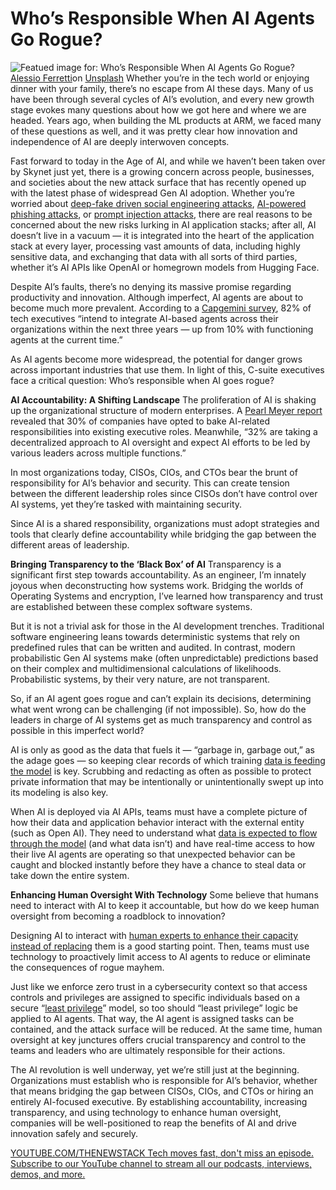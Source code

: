 # Who’s Responsible When AI Agents Go Rogue?
![Featued image for: Who’s Responsible When AI Agents Go Rogue?](https://cdn.thenewstack.io/media/2024/11/ad6f6fc8-alessio-ferretti-upwjvq8cjry-unsplash-1024x604.jpg)
[Alessio Ferretti](https://unsplash.com/@ilferrets?utm_content=creditCopyText&utm_medium=referral&utm_source=unsplash)on
[Unsplash](https://unsplash.com/photos/a-strange-looking-object-with-eyes-and-a-nose-upwjVq8cJRY?utm_content=creditCopyText&utm_medium=referral&utm_source=unsplash)
Whether you’re in the tech world or enjoying dinner with your family, there’s no escape from AI these days. Many of us have been through several cycles of AI’s evolution, and every new growth stage evokes many questions about how we got here and where we are headed. Years ago, when building the ML products at ARM, we faced many of these questions as well, and it was pretty clear how innovation and independence of AI are deeply interwoven concepts.

Fast forward to today in the Age of AI, and while we haven’t been taken over by Skynet just yet, there is a growing concern across people, businesses, and societies about the new attack surface that has recently opened up with the latest phase of widespread Gen AI adoption. Whether you’re worried about [deep-fake driven social engineering attacks](https://thenewstack.io/why-ai-cant-protect-you-from-ai-generated-attacks/), [AI-powered phishing attacks](https://hbr.org/2024/05/ai-will-increase-the-quantity-and-quality-of-phishing-scams), or [prompt injection attacks](https://thenewstack.io/top-9-api-security-vulnerabilities-how-to-defend-against-them/), there are real reasons to be concerned about the new risks lurking in AI application stacks; after all, AI doesn’t live in a vacuum — it is integrated into the heart of the application stack at every layer, processing vast amounts of data, including highly sensitive data, and exchanging that data with all sorts of third parties, whether it’s AI APIs like OpenAI or homegrown models from Hugging Face.

Despite AI’s faults, there’s no denying its massive promise regarding productivity and innovation. Although imperfect, AI agents are about to become much more prevalent. According to a [Capgemini survey](https://www.capgemini.com/insights/research-library/generative-ai-in-organizations-2024/), 82% of tech executives “intend to integrate AI-based agents across their organizations within the next three years — up from 10% with functioning agents at the current time.”

As AI agents become more widespread, the potential for danger grows across important industries that use them. In light of this, C-suite executives face a critical question: Who’s responsible when AI goes rogue?

**AI Accountability: A Shifting Landscape**
The proliferation of AI is shaking up the organizational structure of modern enterprises. A [Pearl Meyer report](https://pearlmeyer.com/press-releases/pearl-meyer-survey-shows-companies-are-taking-steps-to-introduce-ai-in-the-workforce) revealed that 30% of companies have opted to bake AI-related responsibilities into existing executive roles. Meanwhile, “32% are taking a decentralized approach to AI oversight and expect AI efforts to be led by various leaders across multiple functions.”

In most organizations today, CISOs, CIOs, and CTOs bear the brunt of responsibility for AI’s behavior and security. This can create tension between the different leadership roles since CISOs don’t have control over AI systems, yet they’re tasked with maintaining security.

Since AI is a shared responsibility, organizations must adopt strategies and tools that clearly define accountability while bridging the gap between the different areas of leadership.

**Bringing Transparency to the ‘Black Box’ of AI**
Transparency is a significant first step towards accountability. As an engineer, I’m innately joyous when deconstructing how systems work. Bridging the worlds of Operating Systems and encryption, I’ve learned how transparency and trust are established between these complex software systems.

But it is not a trivial ask for those in the AI development trenches. Traditional software engineering leans towards deterministic systems that rely on predefined rules that can be written and audited. In contrast, modern probabilistic Gen AI systems make (often unpredictable) predictions based on their complex and multidimensional calculations of likelihoods. Probabilistic systems, by their very nature, are not transparent.

So, if an AI agent goes rogue and can’t explain its decisions, determining what went wrong can be challenging (if not impossible). So, how do the leaders in charge of AI systems get as much transparency and control as possible in this imperfect world?

AI is only as good as the data that fuels it — “garbage in, garbage out,” as the adage goes — so keeping clear records of which training [data is feeding the model](https://thenewstack.io/data-modeling-part-2-method-for-time-series-databases/) is key. Scrubbing and redacting as often as possible to protect private information that may be intentionally or unintentionally swept up into its modeling is also key.

When AI is deployed via AI APIs, teams must have a complete picture of how their data and application behavior interact with the external entity (such as Open AI). They need to understand what [data is expected to flow through the model](https://thenewstack.io/nosql-data-modeling-mistakes-that-ruin-performance/) (and what data isn’t) and have real-time access to how their live AI agents are operating so that unexpected behavior can be caught and blocked instantly before they have a chance to steal data or take down the entire system.

**Enhancing Human Oversight With Technology**
Some believe that humans need to interact with AI to keep it accountable, but how do we keep human oversight from becoming a roadblock to innovation?

Designing AI to interact with [human experts to enhance their capacity instead of replacing](https://thenewstack.io/why-large-language-models-wont-replace-human-coders/) them is a good starting point. Then, teams must use technology to proactively limit access to AI agents to reduce or eliminate the consequences of rogue mayhem.

Just like we enforce zero trust in a cybersecurity context so that access controls and privileges are assigned to specific individuals based on a secure “[least privilege](https://www.cisa.gov/zero-trust-maturity-model)” model, so too should “least privilege” logic be applied to AI agents. That way, the AI agent is assigned tasks can be contained, and the attack surface will be reduced. At the same time, human oversight at key junctures offers crucial transparency and control to the teams and leaders who are ultimately responsible for their actions.

The AI revolution is well underway, yet we’re still just at the beginning. Organizations must establish who is responsible for AI’s behavior, whether that means bridging the gap between CISOs, CIOs, and CTOs or hiring an entirely AI-focused executive. By establishing accountability, increasing transparency, and using technology to enhance human oversight, companies will be well-positioned to reap the benefits of AI and drive innovation safely and securely.

[
YOUTUBE.COM/THENEWSTACK
Tech moves fast, don't miss an episode. Subscribe to our YouTube
channel to stream all our podcasts, interviews, demos, and more.
](https://youtube.com/thenewstack?sub_confirmation=1)
